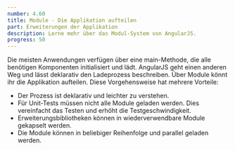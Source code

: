 ```yaml
---
number: 4.60
title: Module - Die Applikation aufteilen
part: Erweiterungen der Applikation
description: Lerne mehr über das Modul-System von AngularJS.
progress: 50
---
```


Die meisten Anwendungen verfügen über eine main-Methode, die alle benötigen Komponenten initialisiert und lädt. AngularJS geht einen anderen Weg und lässt deklarativ den Ladeprozess beschreiben. Über Module könnt ihr die Applikation aufteilen. Diese Vorgehensweise hat mehrere Vorteile:

* Der Prozess ist deklarativ und leichter zu verstehen.
* Für Unit-Tests müssen nicht alle Module geladen werden. Dies vereinfacht das Testen und erhöht die Testgeschwindigkeit.
* Erweiterungsbibliotheken können in wiederverwendbare Module gekapselt werden.
* Die Module können in beliebiger Reihenfolge und parallel geladen werden.
